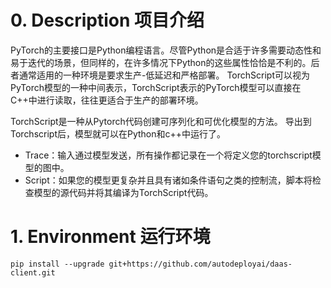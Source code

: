 # 0. Description 项目介绍
PyTorch的主要接口是Python编程语言。尽管Python是合适于许多需要动态性和易于迭代的场景，但同样的，在许多情况下Python的这些属性恰恰是不利的。后者通常适用的一种环境是要求生产-低延迟和严格部署。
TorchScript可以视为PyTorch模型的一种中间表示，TorchScript表示的PyTorch模型可以直接在C++中进行读取，往往更适合于生产的部署环境。

TorchScript是一种从Pytorch代码创建可序列化和可优化模型的方法。 导出到Torchscript后，模型就可以在Python和c++中运行了。 
- Trace：输入通过模型发送，所有操作都记录在一个将定义您的torchscript模型的图中。 
- Script：如果您的模型更复杂并且具有诸如条件语句之类的控制流，脚本将检查模型的源代码并将其编译为TorchScript代码。


# 1. Environment 运行环境
```shell
pip install --upgrade git+https://github.com/autodeployai/daas-client.git
```